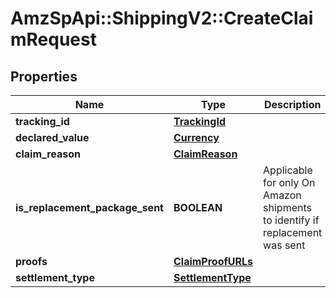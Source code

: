 # AmzSpApi::ShippingV2::CreateClaimRequest

## Properties
Name | Type | Description | Notes
------------ | ------------- | ------------- | -------------
**tracking_id** | [**TrackingId**](TrackingId.md) |  | 
**declared_value** | [**Currency**](Currency.md) |  | [optional] 
**claim_reason** | [**ClaimReason**](ClaimReason.md) |  | 
**is_replacement_package_sent** | **BOOLEAN** | Applicable for only On Amazon shipments to identify if replacement was sent | [optional] 
**proofs** | [**ClaimProofURLs**](ClaimProofURLs.md) |  | [optional] 
**settlement_type** | [**SettlementType**](SettlementType.md) |  | 

